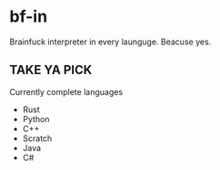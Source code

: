 # bf-in
Brainfuck interpreter in every launguge. Beacuse yes.
## TAKE YA PICK
Currently complete languages
- Rust
- Python
- C++
- Scratch
- Java
- C#
